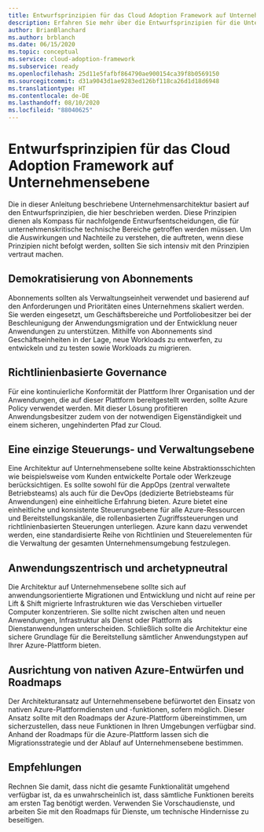 ```yaml
---
title: Entwurfsprinzipien für das Cloud Adoption Framework auf Unternehmensebene
description: Erfahren Sie mehr über die Entwurfsprinzipien für die Unternehmensebene im Microsoft Cloud Adoption Framework für Azure.
author: BrianBlanchard
ms.author: brblanch
ms.date: 06/15/2020
ms.topic: conceptual
ms.service: cloud-adoption-framework
ms.subservice: ready
ms.openlocfilehash: 25d11e5fafbf864790ae900154ca39f8b0569150
ms.sourcegitcommit: d31a9043d1ae9283ed126bf118ca26d1d18d6948
ms.translationtype: HT
ms.contentlocale: de-DE
ms.lasthandoff: 08/10/2020
ms.locfileid: "88040625"
---
```

# <a name="cloud-adoption-framework-enterprise-scale-design-principles"></a>Entwurfsprinzipien für das Cloud Adoption Framework auf Unternehmensebene

Die in dieser Anleitung beschriebene Unternehmensarchitektur basiert auf den Entwurfsprinzipien, die hier beschrieben werden. Diese Prinzipien dienen als Kompass für nachfolgende Entwurfsentscheidungen, die für unternehmenskritische technische Bereiche getroffen werden müssen. Um die Auswirkungen und Nachteile zu verstehen, die auftreten, wenn diese Prinzipien nicht befolgt werden, sollten Sie sich intensiv mit den Prinzipien vertraut machen.

## <a name="subscription-democratization"></a>Demokratisierung von Abonnements

Abonnements sollten als Verwaltungseinheit verwendet und basierend auf den Anforderungen und Prioritäten eines Unternehmens skaliert werden. Sie werden eingesetzt, um Geschäftsbereiche und Portfoliobesitzer bei der Beschleunigung der Anwendungsmigration und der Entwicklung neuer Anwendungen zu unterstützen. Mithilfe von Abonnements sind Geschäftseinheiten in der Lage, neue Workloads zu entwerfen, zu entwickeln und zu testen sowie Workloads zu migrieren.

## <a name="policy-driven-governance"></a>Richtlinienbasierte Governance

Für eine kontinuierliche Konformität der Plattform Ihrer Organisation und der Anwendungen, die auf dieser Plattform bereitgestellt werden, sollte Azure Policy verwendet werden. Mit dieser Lösung profitieren Anwendungsbesitzer zudem von der notwendigen Eigenständigkeit und einem sicheren, ungehinderten Pfad zur Cloud.

## <a name="single-control-and-management-plane"></a>Eine einzige Steuerungs- und Verwaltungsebene

<!-- cSpell:ignore AppOps -->

Eine Architektur auf Unternehmensebene sollte keine Abstraktionsschichten wie beispielsweise vom Kunden entwickelte Portale oder Werkzeuge berücksichtigen. Es sollte sowohl für die AppOps (zentral verwaltete Betriebsteams) als auch für die DevOps (dedizierte Betriebsteams für Anwendungen) eine einheitliche Erfahrung bieten. Azure bietet eine einheitliche und konsistente Steuerungsebene für alle Azure-Ressourcen und Bereitstellungskanäle, die rollenbasierten Zugriffssteuerungen und richtlinienbasierten Steuerungen unterliegen. Azure kann dazu verwendet werden, eine standardisierte Reihe von Richtlinien und Steuerelementen für die Verwaltung der gesamten Unternehmensumgebung festzulegen.

## <a name="application-centric-and-archetype-neutral"></a>Anwendungszentrisch und archetypneutral

Die Architektur auf Unternehmensebene sollte sich auf anwendungsorientierte Migrationen und Entwicklung und nicht auf reine per Lift & Shift migrierte Infrastrukturen wie das Verschieben virtueller Computer konzentrieren. Sie sollte nicht zwischen alten und neuen Anwendungen, Infrastruktur als Dienst oder Plattform als Dienstanwendungen unterscheiden. Schließlich sollte die Architektur eine sichere Grundlage für die Bereitstellung sämtlicher Anwendungstypen auf Ihrer Azure-Plattform bieten.

## <a name="align-azure-native-design-and-roadmaps"></a>Ausrichtung von nativen Azure-Entwürfen und Roadmaps

Der Architekturansatz auf Unternehmensebene befürwortet den Einsatz von nativen Azure-Plattformdiensten und -funktionen, sofern möglich. Dieser Ansatz sollte mit den Roadmaps der Azure-Plattform übereinstimmen, um sicherzustellen, dass neue Funktionen in Ihren Umgebungen verfügbar sind. Anhand der Roadmaps für die Azure-Plattform lassen sich die Migrationsstrategie und der Ablauf auf Unternehmensebene bestimmen.

## <a name="recommendations"></a>Empfehlungen

Rechnen Sie damit, dass nicht die gesamte Funktionalität umgehend verfügbar ist, da es unwahrscheinlich ist, dass sämtliche Funktionen bereits am ersten Tag benötigt werden. Verwenden Sie Vorschaudienste, und arbeiten Sie mit den Roadmaps für Dienste, um technische Hindernisse zu beseitigen.
